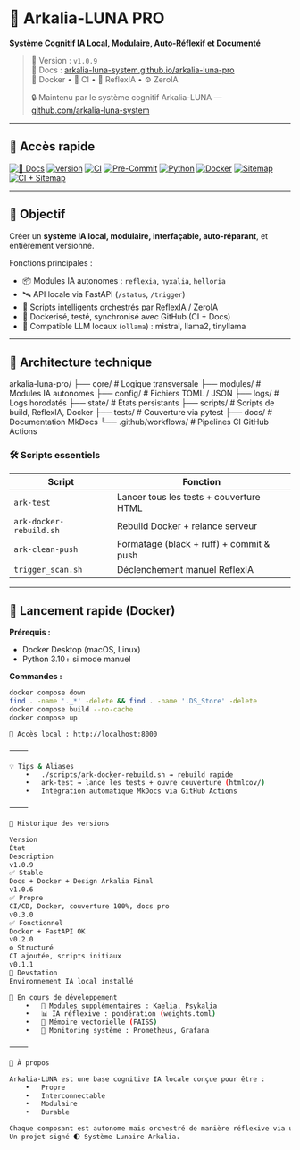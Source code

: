 # 🌌 Arkalia-LUNA PRO

**Système Cognitif IA Local, Modulaire, Auto-Réflexif et Documenté**

> 🧠 Version : `v1.0.9`  
> 📘 Docs : [arkalia-luna-system.github.io/arkalia-luna-pro](https://arkalia-luna-system.github.io/arkalia-luna-pro)  
> 🐳 Docker • 🧪 CI • 🧠 ReflexIA • ⚙️ ZeroIA  
>  
> 🔒 Maintenu par le système cognitif Arkalia-LUNA — [github.com/arkalia-luna-system](https://github.com/arkalia-luna-system)

---

## 📘 Accès rapide

[![📘 Docs](https://img.shields.io/badge/docs-online-blue?style=flat-square&logo=readthedocs)](https://arkalia-luna-system.github.io/arkalia-luna-pro/)
[![version](https://img.shields.io/badge/version-v1.0.9-purple?style=flat-square)](https://github.com/arkalia-luna-system/arkalia-luna-pro/releases)
[![CI](https://github.com/arkalia-luna-system/arkalia-luna-pro/actions/workflows/ci.yml/badge.svg)](https://github.com/arkalia-luna-system/arkalia-luna-pro/actions)
[![Pre-Commit](https://img.shields.io/badge/pre--commit-enabled-brightgreen)](https://pre-commit.com/)
[![Python](https://img.shields.io/badge/python-3.10%2B-blue.svg)](https://www.python.org/)
[![Docker](https://img.shields.io/badge/docker-ready-blue)](https://www.docker.com/)
[![Sitemap](https://img.shields.io/badge/sitemap-valid-brightgreen?style=flat-square&logo=sitemaps)](https://arkalia-luna-system.github.io/arkalia-luna-pro/sitemap.xml)
[![CI + Sitemap](https://img.shields.io/badge/CI%20%2B%20Sitemap-passing-brightgreen?style=flat-square&logo=github)](https://github.com/arkalia-luna-system/arkalia-luna-pro/actions)

---

## 🌟 Objectif

Créer un **système IA local, modulaire, interfaçable, auto-réparant**, et entièrement versionné.

Fonctions principales :

- 📦 Modules IA autonomes : `reflexia`, `nyxalia`, `helloria`
- 🛰️ API locale via FastAPI (`/status`, `/trigger`)
- 🔁 Scripts intelligents orchestrés par ReflexIA / ZeroIA
- 🔐 Dockerisé, testé, synchronisé avec GitHub (CI + Docs)
- 🧠 Compatible LLM locaux (`ollama`) : mistral, llama2, tinyllama

---

## 🧱 Architecture technique

arkalia-luna-pro/
├── core/                  # Logique transversale
├── modules/               # Modules IA autonomes
├── config/                # Fichiers TOML / JSON
├── logs/                  # Logs horodatés
├── state/                 # États persistants
├── scripts/               # Scripts de build, ReflexIA, Docker
├── tests/                 # Couverture via pytest
├── docs/                  # Documentation MkDocs
└── .github/workflows/     # Pipelines CI GitHub Actions

### 🛠️ Scripts essentiels

| Script | Fonction |
|--------|----------|
| `ark-test` | Lancer tous les tests + couverture HTML |
| `ark-docker-rebuild.sh` | Rebuild Docker + relance serveur |
| `ark-clean-push` | Formatage (black + ruff) + commit & push |
| `trigger_scan.sh` | Déclenchement manuel ReflexIA |

---

## 🚀 Lancement rapide (Docker)

**Prérequis :**
- Docker Desktop (macOS, Linux)
- Python 3.10+ si mode manuel

**Commandes :**

```bash
docker compose down
find . -name '._*' -delete && find . -name '.DS_Store' -delete
docker compose build --no-cache
docker compose up

📍 Accès local : http://localhost:8000

⸻

💡 Tips & Aliases
	•	./scripts/ark-docker-rebuild.sh → rebuild rapide
	•	ark-test → lance les tests + ouvre couverture (htmlcov/)
	•	Intégration automatique MkDocs via GitHub Actions

⸻

📃 Historique des versions

Version
État
Description
v1.0.9
✅ Stable
Docs + Docker + Design Arkalia Final
v1.0.6
✅ Propre
CI/CD, Docker, couverture 100%, docs pro
v0.3.0
✅ Fonctionnel
Docker + FastAPI OK
v0.2.0
⚙️ Structuré
CI ajoutée, scripts initiaux
v0.1.1
🚀 Devstation
Environnement IA local installé

🧠 En cours de développement
	•	🧩 Modules supplémentaires : Kaelia, Psykalia
	•	📊 IA réflexive : pondération (weights.toml)
	•	📁 Mémoire vectorielle (FAISS)
	•	🚦 Monitoring système : Prometheus, Grafana

⸻

🪪 À propos

Arkalia-LUNA est une base cognitive IA locale conçue pour être :
	•	Propre
	•	Interconnectable
	•	Modulaire
	•	Durable

Chaque composant est autonome mais orchestré de manière réflexive via une boucle IA adaptative.
Un projet signé 🌓 Système Lunaire Arkalia.
